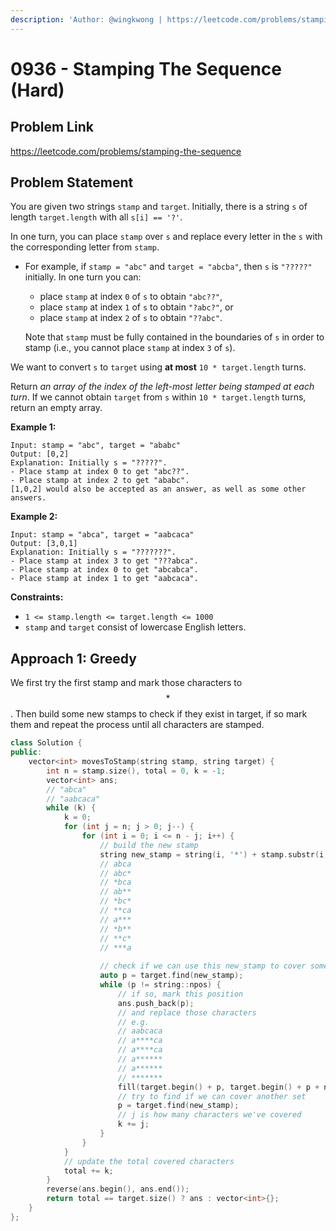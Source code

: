 ```yaml
---
description: 'Author: @wingkwong | https://leetcode.com/problems/stamping-the-sequence/'
---
```


# 0936 - Stamping The Sequence (Hard)

## Problem Link

https://leetcode.com/problems/stamping-the-sequence

## Problem Statement

You are given two strings `stamp` and `target`. Initially, there is a string `s` of length `target.length` with all `s[i] == '?'`.

In one turn, you can place `stamp` over `s` and replace every letter in the `s` with the corresponding letter from `stamp`.

*   For example, if `stamp = "abc"` and `target = "abcba"`, then `s` is `"?????"` initially. In one turn you can:

    * place `stamp` at index `0` of `s` to obtain `"abc??"`,
    * place `stamp` at index `1` of `s` to obtain `"?abc?"`, or
    * place `stamp` at index `2` of `s` to obtain `"??abc"`.

    Note that `stamp` must be fully contained in the boundaries of `s` in order to stamp (i.e., you cannot place `stamp` at index `3` of `s`).

We want to convert `s` to `target` using **at most** `10 * target.length` turns.

Return _an array of the index of the left-most letter being stamped at each turn_. If we cannot obtain `target` from `s` within `10 * target.length` turns, return an empty array.



**Example 1:**

```
Input: stamp = "abc", target = "ababc"
Output: [0,2]
Explanation: Initially s = "?????".
- Place stamp at index 0 to get "abc??".
- Place stamp at index 2 to get "ababc".
[1,0,2] would also be accepted as an answer, as well as some other answers.
```

**Example 2:**

```
Input: stamp = "abca", target = "aabcaca"
Output: [3,0,1]
Explanation: Initially s = "???????".
- Place stamp at index 3 to get "???abca".
- Place stamp at index 0 to get "abcabca".
- Place stamp at index 1 to get "aabcaca".
```

**Constraints:**

* `1 <= stamp.length <= target.length <= 1000`
* `stamp` and `target` consist of lowercase English letters.

## Approach 1: Greedy

We first try the first stamp and mark those characters to$$*$$. Then build some new stamps to check if they exist in target, if so mark them and repeat the process until all characters are stamped.

<SolutionAuthor name="@wingkwong"/>

```cpp
class Solution {
public:
    vector<int> movesToStamp(string stamp, string target) {
        int n = stamp.size(), total = 0, k = -1;
        vector<int> ans;
        // "abca"
        // "aabcaca"
        while (k) {
            k = 0;
            for (int j = n; j > 0; j--) {
                for (int i = 0; i <= n - j; i++) {
                    // build the new stamp
                    string new_stamp = string(i, '*') + stamp.substr(i, j) + string(n - j - i, '*');
                    // abca
                    // abc*
                    // *bca
                    // ab**
                    // *bc*
                    // **ca
                    // a***
                    // *b**
                    // **c*
                    // ***a
                    
                    // check if we can use this new_stamp to cover some characters
                    auto p = target.find(new_stamp);
                    while (p != string::npos) {
                        // if so, mark this position
                        ans.push_back(p);
                        // and replace those characters
                        // e.g.
                        // aabcaca
                        // a****ca
                        // a****ca
                        // a******
                        // a******
                        // *******
                        fill(target.begin() + p, target.begin() + p + n, '*');
                        // try to find if we can cover another set
                        p = target.find(new_stamp);
                        // j is how many characters we've covered
                        k += j;
                    }
                }
            }
            // update the total covered characters
            total += k;
        }
        reverse(ans.begin(), ans.end());
        return total == target.size() ? ans : vector<int>{};
    }
};
```
